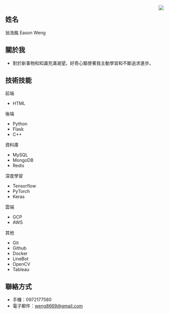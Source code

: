 <img align="right" src="https://github-readme-stats.vercel.app/api?username=syxuan&show_icons=true&icon_color=CE1D2D&text_color=718096&bg_color=ffffff&hide_title=true" />

## 姓名

翁浩銘 Eason Weng

## 關於我

- 對於新事物和知識充滿渴望。好奇心驅使著我主動學習和不斷追求進步。

## 技術技能

前端                                     
- HTML                                 

後端
- Python
- Flask
- C++

資料庫
- MySQL
- MongoDB
- Redis

深度學習
- Tensorflow
- PyTorch
- Keras

雲端
- GCP
- AWS

其他
- Git
- Github
- Docker
- LineBot
- OpenCV
- Tableau

## 聯絡方式

- 手機：0972177580
- 電子郵件：weng8669@gmail.com



<!--
**weng8669/weng8669** is a ✨ _special_ ✨ repository because its `README.md` (this file) appears on your GitHub profile.

Here are some ideas to get you started:

- 🔭 I’m currently working on ...
- 🌱 I’m currently learning ...
- 👯 I’m looking to collaborate on ...
- 🤔 I’m looking for help with ...
- 💬 Ask me about ...
- 📫 How to reach me: ...
- 😄 Pronouns: ...
- ⚡ Fun fact: ...
-->
